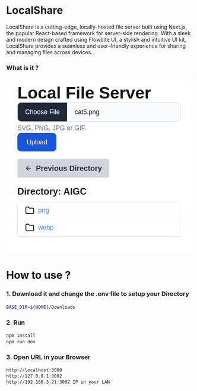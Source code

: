 # LocalShare
LocalShare is a cutting-edge, locally-hosted file server built using Next.js, the popular React-based framework for server-side rendering. With a sleek and modern design crafted using Flowbite UI, a stylish and intuitive UI kit, LocalShare provides a seamless and user-friendly experience for sharing and managing files across devices.

### What is it ?
![Image description](public/snap1.png)

# How to use ?

### 1. Download it and change the .env file to setup your Directory

```bash
BASE_DIR=${HOME}/Downloads
```
### 2. Run
```bash
npm install
npm run dev
```
### 3. Open URL in your Browser
```
http://localhost:3000
http://127.0.0.1:3002
http://192.168.3.21:3002 IP in your LAN
```